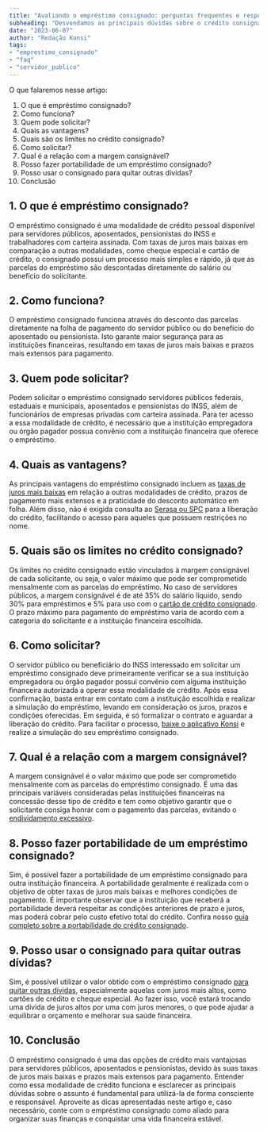 ```yaml
---
title: "Avaliando o empréstimo consignado: perguntas frequentes e respostas importantes"
subheading: "Desvendamos as principais dúvidas sobre o crédito consignado para servidores públicos"
date: "2023-06-07"
author: "Redação Konsi"
tags:
- "emprestimo_consignado"
- "faq"
- "servidor_publico"
---
```


O que falaremos nesse artigo:

1. O que é empréstimo consignado?
2. Como funciona?
3. Quem pode solicitar?
4. Quais as vantagens?
5. Quais são os limites no crédito consignado?
6. Como solicitar?
7. Qual é a relação com a margem consignável?
8. Posso fazer portabilidade de um empréstimo consignado?
9. Posso usar o consignado para quitar outras dívidas?
10. Conclusão

## 1. O que é empréstimo consignado?

O empréstimo consignado é uma modalidade de crédito pessoal disponível para servidores públicos, aposentados, pensionistas do INSS e trabalhadores com carteira assinada. Com taxas de juros mais baixas em comparação a outras modalidades, como cheque especial e cartão de crédito, o consignado possui um processo mais simples e rápido, já que as parcelas do empréstimo são descontadas diretamente do salário ou benefício do solicitante.

## 2. Como funciona?

O empréstimo consignado funciona através do desconto das parcelas diretamente na folha de pagamento do servidor público ou do benefício do aposentado ou pensionista. Isto garante maior segurança para as instituições financeiras, resultando em taxas de juros mais baixas e prazos mais extensos para pagamento.

## 3. Quem pode solicitar?

Podem solicitar o empréstimo consignado servidores públicos federais, estaduais e municipais, aposentados e pensionistas do INSS, além de funcionários de empresas privadas com carteira assinada. Para ter acesso a essa modalidade de crédito, é necessário que a instituição empregadora ou órgão pagador possua convênio com a instituição financeira que oferece o empréstimo.

## 4. Quais as vantagens?

As principais vantagens do empréstimo consignado incluem as [taxas de juros mais baixas](/7-dicas-para-conseguir-a-menor-taxa-de-juros-no-consignado.md) em relação a outras modalidades de crédito, prazos de pagamento mais extensos e a praticidade do desconto automático em folha. Além disso, não é exigida consulta ao [Serasa ou SPC](/app-de-emprestimo-para-negativado-qual-e-a-melhor-opcao.md) para a liberação do crédito, facilitando o acesso para aqueles que possuem restrições no nome.

## 5. Quais são os limites no crédito consignado?

Os limites no crédito consignado estão vinculados à margem consignável de cada solicitante, ou seja, o valor máximo que pode ser comprometido mensalmente com as parcelas do empréstimo. No caso de servidores públicos, a margem consignável é de até 35% do salário líquido, sendo 30% para empréstimos e 5% para uso com o [cartão de crédito consignado](/6-vantagens-do-cartao-de-credito-consignado.md). O prazo máximo para pagamento do empréstimo varia de acordo com a categoria do solicitante e a instituição financeira escolhida.

## 6. Como solicitar?

O servidor público ou beneficiário do INSS interessado em solicitar um empréstimo consignado deve primeiramente verificar se a sua instituição empregadora ou órgão pagador possui convênio com alguma instituição financeira autorizada a operar essa modalidade de crédito. Após essa confirmação, basta entrar em contato com a instituição escolhida e realizar a simulação do empréstimo, levando em consideração os juros, prazos e condições oferecidas. Em seguida, é só formalizar o contrato e aguardar a liberação do crédito. Para facilitar o processo, [baixe o aplicativo Konsi](/download.md) e realize a simulação do seu empréstimo consignado.

## 7. Qual é a relação com a margem consignável?

A margem consignável é o valor máximo que pode ser comprometido mensalmente com as parcelas do empréstimo consignado. É uma das principais variáveis consideradas pelas instituições financeiras na concessão desse tipo de crédito e tem como objetivo garantir que o solicitante consiga honrar com o pagamento das parcelas, evitando o [endividamento excessivo](/servidores-publicos-evitar-endividamento.md).

## 8. Posso fazer portabilidade de um empréstimo consignado?

Sim, é possível fazer a portabilidade de um empréstimo consignado para outra instituição financeira. A portabilidade geralmente é realizada com o objetivo de obter taxas de juros mais baixas e melhores condições de pagamento. É importante observar que a instituição que receberá a portabilidade deverá respeitar as condições anteriores de prazo e juros, mas poderá cobrar pelo custo efetivo total do crédito. Confira nosso [guia completo sobre a portabilidade do crédito consignado](/como-fazer-a-portabilidade-de-crdito-consignado-passo-a-passo.md).

## 9. Posso usar o consignado para quitar outras dívidas?

Sim, é possível utilizar o valor obtido com o empréstimo consignado [para quitar outras dívidas](/como-usar-o-crdito-consignado-para-quitar-dvidas-caras.md), especialmente aquelas com juros mais altos, como cartões de crédito e cheque especial. Ao fazer isso, você estará trocando uma dívida de juros altos por uma com juros menores, o que pode ajudar a equilibrar o orçamento e melhorar sua saúde financeira.

## 10. Conclusão

O empréstimo consignado é uma das opções de crédito mais vantajosas para servidores públicos, aposentados e pensionistas, devido às suas taxas de juros mais baixas e prazos mais extensos para pagamento. Entender como essa modalidade de crédito funciona e esclarecer as principais dúvidas sobre o assunto é fundamental para utilizá-la de forma consciente e responsável. Aproveite as dicas apresentadas neste artigo e, caso necessário, conte com o empréstimo consignado como aliado para organizar suas finanças e conquistar uma vida financeira estável.